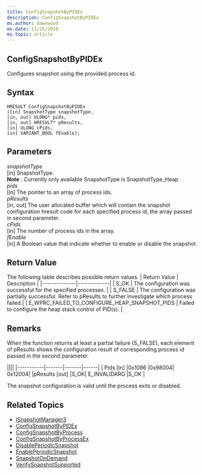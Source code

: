 ```yaml
---
title: ConfigSnapshotByPIDEx 
description: ConfigSnapshotByPIDEx
ms.author: dawnwood
ms.date: 11/15/2018
ms.topic: article
---
```


## ConfigSnapshotByPIDEx

Configures snapshot using the provided process id. 

## Syntax

```
HRESULT ConfigSnapshotByPIDEx
([in] SnapshotType snapshotType,
[in, out] ULONG* pids,
[in, out] HRESULT* pResults,
[in] ULONG cPids,
[in] VARIANT_BOOL fEnable);
```

## Parameters

*snapshotType* <br/>
[in] SnapshotType. <br/>
**Note** : Currently only available SnapshotType is SnapshotType_Heap <br/>
*pids* <br/>
[in] The pointer to an array of process ids. <br/>
*pResults* <br/>
[in, out] The user allocated buffer which will contain the snapshot configuration hresult code for each specified process id, the array passed in second parameter. <br/>
*cPids* <br/>
[in] The number of process ids in the array. <br/>
*fEnable* <br/>
[in] A Boolean value that indicate whether to enable or disable the snapshot.<br/>


## Return Value

The following table describes possible return values.
| Return Value | Description |
|--------------|-------------|
| S_OK | The configuration was successful for the specified processes. |
| S_FALSE |	The configuration was partially successful. Refer to pResults to further investigate which process failed.|
| E_WPRC_FAILED_TO_CONFIGURE_HEAP_SNAPSHOT_PIDS	| Failed to configure the heap stack control of PID(s). |

## Remarks

When the function returns at least a partial failure (S_FALSE), each element of pResults shows the configuration result of corresponding process id passed in the second parameter. 

||||
|-----------|-------|-------|------|
| Pids [in]	|0x1086	|0x98004|	0x12004|
|pResults [out]	|S_OK| E_INVALIDARG	|S_OK |

The snapshot configuration is valid until the process exits or disabled.


## Related Topics

* [ISnapshotManager3](isnapshotmanager3.md)
* [ConfigSnapshotByPIDEx](configsnapshotbypid.md)
* [ConfigSnapshotByProcess](configsnapshotbyprocess.md)
* [ConfigSnapshotByProcessEx](configsnapshotbyprocessex.md)
* [DisablePeriodicSnapshot](disableperiodicsnapshot.md)
* [EnablePeriodicSnapshot](enableperiodicsnapshot.md)
* [SnapshotOnDemand](snapshotondemand.md)
* [VerifySnapshotSupported](verifysnapshotsupported.md)